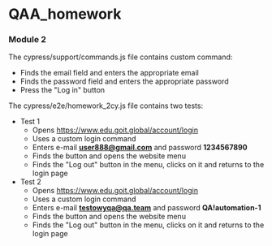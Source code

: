 # **QAA_homework**

### Module 2

The cypress/support/commands.js file contains custom command:
  - Finds the email field and enters the appropriate email
  - Finds the password field and enters the appropriate password
  - Press the "Log in" button

The cypress/e2e/homework_2cy.js file contains two tests:
+ Test 1
  - Opens https://www.edu.goit.global/account/login
  - Uses a custom login command
  - Enters e-mail **user888@gmail.com** and password **1234567890**
  - Finds the button and opens the website menu
  - Finds the "Log out" button in the menu, clicks on it and returns to the login page
+ Test 2
  - Opens https://www.edu.goit.global/account/login
  - Uses a custom login command
  - Enters e-mail **testowyqa@qa.team** and password **QA!automation-1**
  - Finds the button and opens the website menu
  - Finds the "Log out" button in the menu, clicks on it and returns to the login page